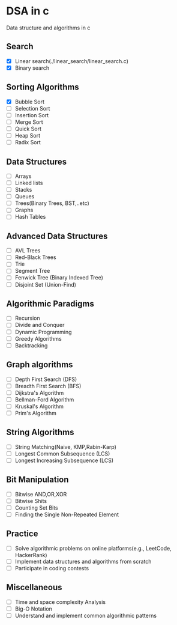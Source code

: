 # DSA in c

Data structure and algorithms in c

## Search

- [x] Linear search(./linear_search/linear_search.c)
- [x] Binary search

## Sorting Algorithms
- [x] Bubble Sort
- [ ] Selection Sort
- [ ] Insertion Sort
- [ ] Merge Sort
- [ ] Quick Sort
- [ ] Heap Sort
- [ ] Radix Sort

## Data Structures
- [ ] Arrays
- [ ] Linked lists
- [ ] Stacks
- [ ] Queues
- [ ] Trees(Binary Trees, BST,..etc)
- [ ] Graphs
- [ ] Hash Tables

## Advanced Data Structures
- [ ] AVL Trees
- [ ] Red-Black Trees
- [ ] Trie
- [ ] Segment Tree
- [ ] Fenwick Tree (Binary Indexed Tree)
- [ ] Disjoint Set (Union-Find)

## Algorithmic Paradigms
- [ ] Recursion
- [ ] Divide and Conquer
- [ ] Dynamic Programming
- [ ] Greedy Algorithms
- [ ] Backtracking

## Graph algorithms
- [ ] Depth First Search (DFS)
- [ ] Breadth First Search (BFS)
- [ ] Dijkstra's Algorithm
- [ ] Bellman-Ford Algorithm
- [ ] Kruskal's Algorithm
- [ ] Prim's Algorithm

## String Algorithms
- [ ] String Matching(Naive, KMP,Rabin-Karp)
- [ ] Longest Common Subsequence (LCS)
- [ ] Longest Increasing Subsequence (LCS)

## Bit Manipulation
- [ ] Bitwise AND,OR,XOR
- [ ] Bitwise Shits
- [ ] Counting Set Bits
- [ ] Finding the Single Non-Repeated Element

## Practice
- [ ] Solve algorithmic problems on online platforms(e.g., LeetCode, HackerRank)
- [ ] Implement data structures and algorithms from scratch 
- [ ] Participate in coding contests

## Miscellaneous
- [ ] Time and space complexity Analysis
- [ ] Big-O Notation
- [ ] Understand and implement common algorithmic patterns
